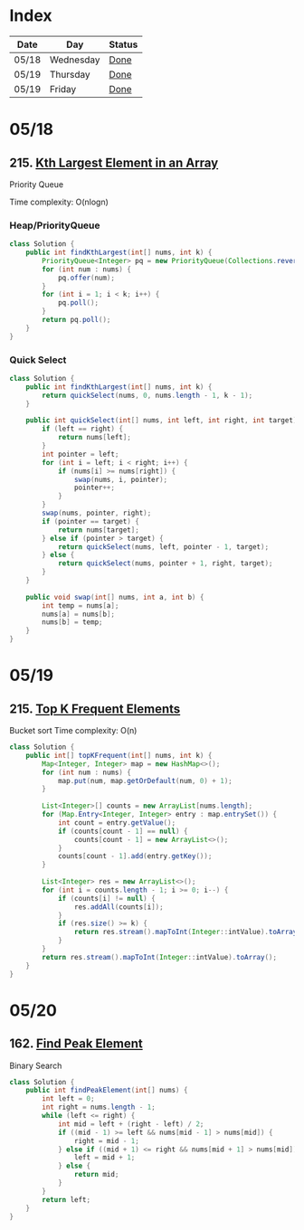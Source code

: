 # Index

| Date | Day | Status |
| ----------- | ----------- | ----------- |
| 05/18 | Wednesday | [Done](#0518) |
| 05/19 | Thursday | [Done](#0519) |
| 05/19 | Friday | [Done](#0520) |

# 05/18

## 215. [Kth Largest Element in an Array](https://leetcode.com/problems/kth-largest-element-in-an-array/)

Priority Queue

Time complexity: O(nlogn)

### Heap/PriorityQueue
```java
class Solution {
    public int findKthLargest(int[] nums, int k) {
        PriorityQueue<Integer> pq = new PriorityQueue(Collections.reverseOrder());
        for (int num : nums) {
            pq.offer(num);
        }
        for (int i = 1; i < k; i++) {
            pq.poll();
        }
        return pq.poll();
    }
}
```

### Quick Select
```java
class Solution {
    public int findKthLargest(int[] nums, int k) {
        return quickSelect(nums, 0, nums.length - 1, k - 1);
    }
    
    public int quickSelect(int[] nums, int left, int right, int target) {
        if (left == right) {
            return nums[left];
        }
        int pointer = left;
        for (int i = left; i < right; i++) {
            if (nums[i] >= nums[right]) {
                swap(nums, i, pointer);
                pointer++;
            }
        }
        swap(nums, pointer, right);
        if (pointer == target) {
            return nums[target];
        } else if (pointer > target) {
            return quickSelect(nums, left, pointer - 1, target);
        } else {
            return quickSelect(nums, pointer + 1, right, target);
        }
    }
    
    public void swap(int[] nums, int a, int b) {
        int temp = nums[a];
        nums[a] = nums[b];
        nums[b] = temp;
    }
}
```



# 05/19 

## 215. [Top K Frequent Elements](https://leetcode.com/problems/top-k-frequent-elements/)
Bucket sort 
Time complexity: O(n)
```java
class Solution {
    public int[] topKFrequent(int[] nums, int k) {
        Map<Integer, Integer> map = new HashMap<>();
        for (int num : nums) {
            map.put(num, map.getOrDefault(num, 0) + 1);
        }
        
        List<Integer>[] counts = new ArrayList[nums.length];
        for (Map.Entry<Integer, Integer> entry : map.entrySet()) {
            int count = entry.getValue();
            if (counts[count - 1] == null) {
                counts[count - 1] = new ArrayList<>();
            }
            counts[count - 1].add(entry.getKey());
        }
        
        List<Integer> res = new ArrayList<>();
        for (int i = counts.length - 1; i >= 0; i--) {
            if (counts[i] != null) {
                res.addAll(counts[i]);
            }
            if (res.size() >= k) {
                return res.stream().mapToInt(Integer::intValue).toArray();
            }
        }
        return res.stream().mapToInt(Integer::intValue).toArray();
    }
}
```

# 05/20

## 162. [Find Peak Element](https://leetcode.com/problems/find-peak-element/)

Binary Search

```java
class Solution {
    public int findPeakElement(int[] nums) {
        int left = 0;
        int right = nums.length - 1;
        while (left <= right) {
            int mid = left + (right - left) / 2;
            if ((mid - 1) >= left && nums[mid - 1] > nums[mid]) {
                right = mid - 1;
            } else if ((mid + 1) <= right && nums[mid + 1] > nums[mid]) {
                left = mid + 1;
            } else {
                return mid;
            }
        }
        return left;
    }
}
```